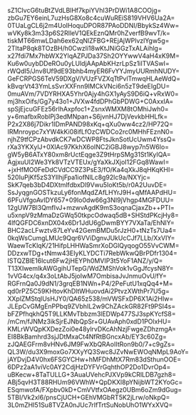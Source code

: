 sZ1ClvcG6tuBtZVdLBlHf7kpiYVhI3PrDWi1A8COOjg=
zbGu7EY6einL7uzHsG8Xo8c4cuWuREiS819VHV6Ua2A=
0TUaLgCL6j2m4UoIHoquDPOR87PAoDDNI/BbykSz4Ww=
wVKy8k3m33p6S2RIleV1QEkEznQMr0hZverfB9wvT/k=
tiskMT66mwLDah6ex62qNlZFBG+REjAjWPlvzlYgw5g=
2TItaP8qk8TOzBH/h0Cwzli18wKtJNiGGzTxALAihlg=
x27fdi7Mx7hbWX2YlqAZPJDa37Sh2OYYwwV4aH4xK9M=
Ku6w0uybDDeROu0yLUldjAApAbKHzrLpSz1iITVASwI=
rWQdI5/Jnv8Uf9dE93bhb4myER6FvYYJmyUURmhNUDY=
GeFCRPGS6TeV59DXgV/VUzFVZXqTtPvlTmwqHLAeWdQ=
kBvqrVt43YmLsSvrXXFnn9IMCkVNci6n5zT9deEIgDU=
0muAVm/7VDYRHXA5Yhr0Ajy4hGX1yAyS9D6iQ+vRxW0=
mj3hxOifs/Gg7y43o1+JVXw4fdDPhGbPDWG+C0AxxIA=
spSjEjcuGFEz56rlhAxpfoc1+ZsnxWMXM8tOMhiJwh0=
y+6mafbxRoblPj3edMNpan+S6jvnHJ7DjVevkbHHLfk=
P2x2X86j7Dikr1IDmPAND98xKq+qXu0ww4cz2/HP72Q=
IRMnroypc7xYW4kKi08ifLfOzCWDCo2rc0MHhFEznN0=
njhZ9tfCPzAbvdkCK7wDCWP8FtsJknSotUcUwm4YssQ=
rXa3YKXylJ+0XlAc97KkhX6oINC2iGBJ8wyp7n5W6lo=
gW5yB6ATxY80xm8rUctEqge3Z9tHrpSMg31St1KyIQA=
AgjxuUI2We3Yk8VTzVTEUx/gYaXkJXjoI12FGq8WawI=
+jxHfMO0FeDdCVdCC9Z3PsE3/fO/Ka4qXkJ8qHKqKHI=
520IuPjKf5zS3YIIhjFpa1iofNlLc8g92lc9a/NXYjc=
SkK7qeb3bD4DXtmlfdbxDl9Vwu5IoKt5b/r0A2UuvDE=
SsJyqgnGOSTkzuLy6fonMqdZAfLHYrJ9H+qMfAAPdHU=
6PFuVfgoAvIDY657+09Io0dw66g3NI9jVhgp4MGFDUU=
12gUW7Bl3QmfIvJ+mzwvAgdK9mS3oqnaCjaxZb++PTI=
u5xnpV9zMmaDzGWq50tkpcOdwaq5dB+SHStdPKcjHy8=
4lfQGFDC6xnDX04x6Dr1JdU6gDwmBYY7VXaTa/EhNIY=
BHC2acLFwztv87LeYv42GemBMDu5rJzH0+tNzTs7Ua4=
0kqWsCumgLMUc9Qqr6VViDgnvJUkUcCJf7LLb/XxVIY=
WaewTcKlqK/21HifpLHHWaSmrXoDGlQyqogO55VvCWM=
DDzxwTDg+tNmw43EIyKLYDCTi7RebWkwQBrPDfr1304=
ISTQZBlE16lcut6Fw2jHEYPh0MVIP3t5YoF1ANZ/y/Q=
T13XIwemlkAWGgihUTepG/WdZMShVok1vGgJfcysN8Y=
1vVG4cx/q4x3oLtAbJ5joIwM7OmbisaJvJnmuOvU/fY=
RGFrnQa0J9dN1/3grqEB1NWn+P4/2PeFutU1xqQq4+M=
qd0rPZ5C59KHtovKhDltWHuovdAi2PtvzXWthPr7U5g=
XXplZMStqlUsHJY0/QA65z538/mVWSFxDP6X1Ai2HIw=
JLEpCvGMgEnPPbq9ZVbhIL2w9ChZAckGR82Ft9PSI4s=
bFZPfhqkhQ5T9LLKMvTbbzm3lEDWp477SJ3spKYcfS8=
/mCm/fJNMz3ikSjrEJNbQpSr+GUAvAph0xdD1POlxHU=
KMLrWVQpKXDezZoi0e48ylrvDKcAhNzjFwgeZDhzmgA=
EI8BkBamhrd3sjJDtMxaCt4NfRtBGncxAb/EY3c60Zg=
zJQAEGFrm8vHNv6JM9FwXbQRAoIItRon9b0/7+c9gZs=
QL3W/du3X9moxGo7XXyYQ3Swc8JZvNwEWOqNMpL9AoY=
jAYDvjD4V0hx6FSGYCHw+hMFDhMtX7Rm83dSthunOOE=
6DPz2aA1viVc0AY2CdjHzDYFVrGqhthOP2Do1DvrOp4=
uBKecw+8TaTULLG+3AuaUVehcPJXVp9kCRlLDB7gzh8=
ABj5qvH3T88RHUm96VWhW+QpDKXl8pYNijbWT2KYoGc=
ESqmwofA/FXpbv0kD+CmVVtfxOAegz0UBm6oZm9dGug=
5TBI/Vk2xl6/pnsCjUCH+GEhVMGbRT5K2jLrw/oNkpQ=
3L0mZHI51Su8TVZA0nJUc7rIfTrtSuNobUhO1WYxXVQ=
